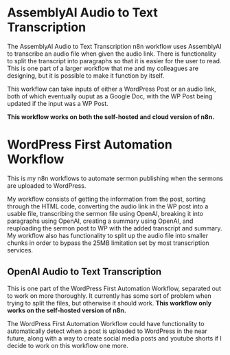 # AssemblyAI Audio to Text Transcription

The AssemblyAI Audio to Text Transcription n8n workflow uses AssemblyAI to transcribe an audio file when given the audio link. There is functionality to split the transcript into paragraphs so that it is easier for the user to read. This is one part of a larger workflow that me and my colleagues are designing, but it is possible to make it function by itself.

This workflow can take inputs of either a WordPress Post or an audio link, both of which eventually ouput as a Google Doc, with the WP Post being updated if the input was a WP Post.

__This workflow works on both the self-hosted and cloud version of n8n.__


# WordPress First Automation Workflow

This is my n8n workflows to automate sermon publishing when the sermons are uploaded to WordPress. 

My workflow consists of getting the information from the post, sorting through the HTML code, converting the audio link in the WP post into a usable file, transcribing the sermon file using OpenAI, breaking it into paragraphs using OpenAI, creating a summary using OpenAI, and reuploading the sermon post to WP with the added transcript and summary.
My workflow also has functionality to split up the audio file into smaller chunks in order to bypass the 25MB limitation set by most transcription services.

## OpenAI Audio to Text Transcription

This is one part of the WordPress First Automation Workflow, separated out to work on more thoroughly. It currently has some sort of problem when trying to split the files, but otherwise it should work. __This workflow only works on the self-hosted version of n8n.__

The WordPress First Automation Workflow could have functionality to automatically detect when a post is uploaded to WordPress in the near future, along with a way to create social media posts and youtube shorts if I decide to work on this workflow one more.
